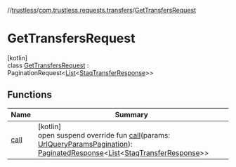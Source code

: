 //[trustless](../../../index.md)/[com.trustless.requests.transfers](../index.md)/[GetTransfersRequest](index.md)

# GetTransfersRequest

[kotlin]\
class [GetTransfersRequest](index.md) : PaginationRequest&lt;[List](https://kotlinlang.org/api/latest/jvm/stdlib/kotlin.collections/-list/index.html)&lt;[StaqTransferResponse](../-staq-transfer-response/index.md)&gt;&gt;

## Functions

| Name | Summary |
|---|---|
| [call](call.md) | [kotlin]<br>open suspend override fun [call](call.md)(params: [UrlQueryParamsPagination](../../com.trustless.requests.accounts.getAccounts/-url-query-params-pagination/index.md)): [PaginatedResponse](../../com.trustless.paginator/-paginated-response/index.md)&lt;[List](https://kotlinlang.org/api/latest/jvm/stdlib/kotlin.collections/-list/index.html)&lt;[StaqTransferResponse](../-staq-transfer-response/index.md)&gt;&gt; |
